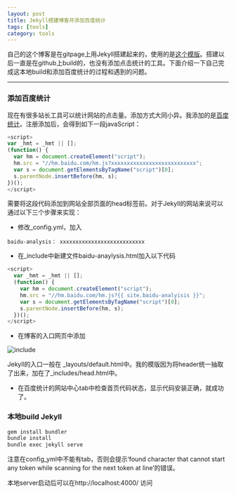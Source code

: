 ```yaml
---
layout: post
title: Jekyll搭建博客并添加百度统计 
tags: [tools]
category: tools
---
```


 自己的这个博客是在gitpage上用Jekyll搭建起来的，使用的是[这个模版](https://mmistakes.github.io/hpstr-jekyll-theme/theme-setup/)。搭建以后一直是在github上build的，也没有添加点击统计的工具。下面介绍一下自己完成这本地build和添加百度统计的过程和遇到的问题。

<!-- more -->

 ---

### 添加百度统计

现在有很多站长工具可以统计网站的点击量。添加方式大同小异。我添加的是[百度统计](http://tongji.baidu.com/web/welcome/login)。注册添加后，会得到如下一段javaScript：

``` javascript
<script> 
var _hmt = _hmt || [];
(function() {
  var hm = document.createElement("script");
  hm.src = "//hm.baidu.com/hm.js?xxxxxxxxxxxxxxxxxxxxxxxxxxx";
  var s = document.getElementsByTagName("script")[0]; 
  s.parentNode.insertBefore(hm, s);
})();
</script>
```

需要将这段代码添加到网站全部页面的head标签前。对于Jekyll的网站来说可以通过以下三个步骤来实现：

+ 修改_config.yml，加入

```
baidu-analysis： xxxxxxxxxxxxxxxxxxxxxxxxxxx
```

+ 在_include中新建文件baidu-anaylysis.html加入以下代码


``` javascript
<script>
  var _hmt = _hmt || [];
  (function() {
    var hm = document.createElement("script");
    hm.src = "//hm.baidu.com/hm.js?{{ site.baidu-analyisis }}";
    var s = document.getElementsByTagName("script")[0];
    s.parentNode.insertBefore(hm, s);
  })();
</script>
```

+ 在博客的入口网页中添加

![include](/assets/img/2016-10-25-include.jpg)

Jekyll的入口一般在 \_layouts/default.html中。我的模版因为将header统一抽取了出来，加在了\_includes/head.html中。

+ 在百度统计的网站中心tab中检查首页代码状态，显示代码安装正确，就成功了。


### 本地build Jekyll

``` bash
gem install bundler
bundle install
bundle exec jekyll serve
```

注意在config_yml中不能有tab，否则会提示‘found character that cannot start any token while scanning for the next token at line’的错误。

本地server启动后可以在http://localhost:4000/ 访问